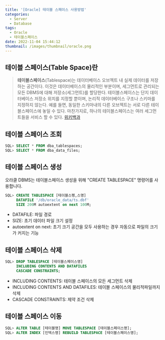 ```yaml
---
title: '[Oracle] 테이블 스페이스 사용방법'
categories:
  - Server
  - Database
tags:
  - Oracle
  - 테이블스페이스
date: 2022-11-04 15:44:12
thumbnail: /images/thumbnail/oracle.png
---
```


## 테이블 스페이스(Table Space)란

> **테이블스페이스**(Tablespace)는 데이터베이스 오브젝트 내 실제 데이터를 저장하는 공간이다. 이것은 데이터베이스의 물리적인 부분이며, 세그먼트로 관리되는 모든 DBMS에 대해 저장소(세그먼트)를 할당한다.
> 테이블스페이스는 단지 데이터베이스 저장소 위치를 지정할 뿐이며, 논리적 데이터베이스 구조나 스키마를 지정하지 않는다. 예를 들면, 동일한 스키마내의 다른 오브젝트는 서로 다른 테이블스페이스에 놓일 수 있다. 마찬가지로, 하나의 테이블스페이스는 여러 세그먼트들을 서비스 할 수 있다.
> [위키백과](https://ko.wikipedia.org/wiki/%ED%85%8C%EC%9D%B4%EB%B8%94%EC%8A%A4%ED%8E%98%EC%9D%B4%EC%8A%A4)

## 테이블 스페이스 조회

```sql
SQL> SELECT * FROM dba_tablespaces;
SQL> SELECT * FROM dba_data_files;
```

## 테이블 스페이스 생성

오라클 DBMS는 테이블스페이스 생성을 위해 "CREATE TABLESPACE" 명령어를 사용합니다.

```sql
SQL> CREATE TABLESPACE [테이블스펭,스명]
     DATAFILE '/db/oracle_data/ts.dbf'
     SIZE 200M autoextent on next 100M;
```

- DATAFILE: 파일 경로
- SIZE: 초기 데이터 파일 크기 설정
- autoextent on next: 초기 크기 공간을 모두 사용하는 경우 자동으로 파일의 크기가 커지는 기능

## 테이블 스페이스 삭제

```sql
SQL> DROP TABLESPACE [테이블스페이스명]
     INCLUDING CONTENTS AND DATAFILES
     CASCADE CONSTRAINTS;
```

- INCLUDING CONTENTS: 테이블 스페이스의 모든 세그먼트 삭제
- INCLUDING CONTENTS AND DATAFILES: 테이블 스페이스의 물리적파일까지 삭제
- CASCADE CONSTRAINTS: 제약 조건 삭제

## 테이블 스페이스 이동

```sql
SQL> ALTER TABLE [테이블명] MOVE TABLESPACE [테이블스페이스명];
SQL> ALTER INDEX [인덱스명] REBUILD TABLESPACE [테이블스페이스명];
```
